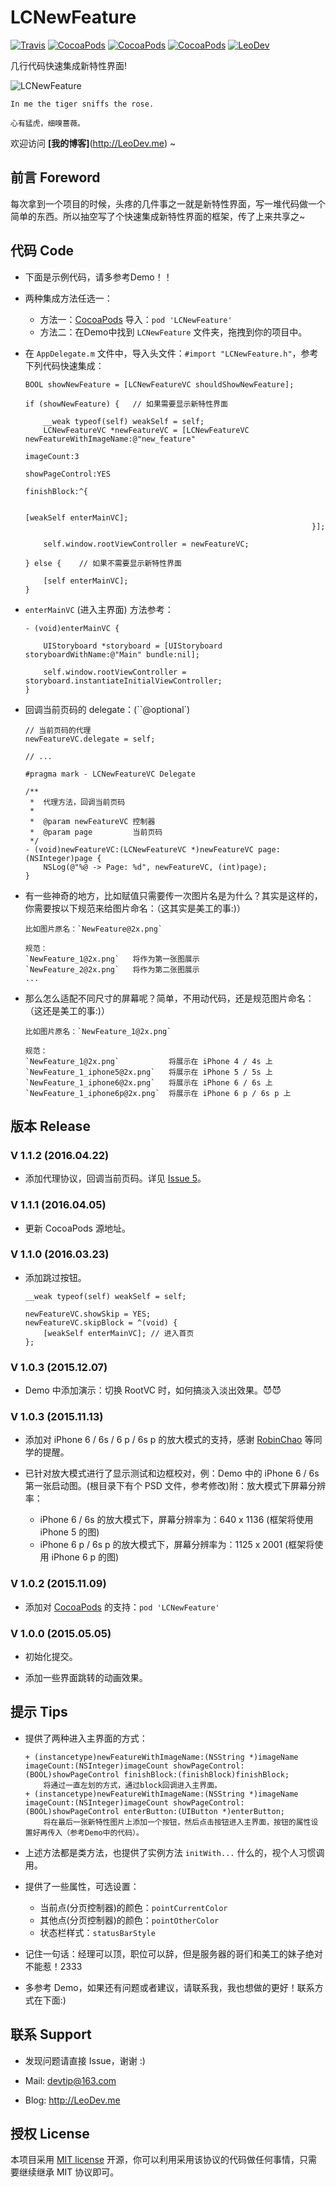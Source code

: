 # LCNewFeature

[![Travis](https://img.shields.io/travis/iTOfu/LCNewFeature.svg?style=flat)](https://travis-ci.org/iTOfu/LCNewFeature)
[![CocoaPods](https://img.shields.io/cocoapods/v/LCNewFeature.svg)](http://cocoadocs.org/docsets/LCNewFeature)
[![CocoaPods](https://img.shields.io/cocoapods/l/LCNewFeature.svg)](https://raw.githubusercontent.com/iTOfu/LCNewFeature/master/LICENSE)
[![CocoaPods](https://img.shields.io/cocoapods/p/LCNewFeature.svg)](http://cocoadocs.org/docsets/LCNewFeature)
[![LeoDev](https://img.shields.io/badge/blog-LeoDev.me-brightgreen.svg)](http://leodev.me)

几行代码快速集成新特性界面!

![LCNewFeature](https://raw.githubusercontent.com/iTofu/LCNewFeature/master/ScreenShot.png)

````
In me the tiger sniffs the rose.

心有猛虎，细嗅蔷薇。
````

欢迎访问 **[我的博客]**(http://LeoDev.me) ~



## 前言 Foreword

每次拿到一个项目的时候，头疼的几件事之一就是新特性界面，写一堆代码做一个简单的东西。所以抽空写了个快速集成新特性界面的框架，传了上来共享之~



## 代码 Code

* 下面是示例代码，请多参考Demo！！

* 两种集成方法任选一：

  - 方法一：[CocoaPods](https://cocoapods.org/) 导入：`pod 'LCNewFeature'`
  - 方法二：在Demo中找到 `LCNewFeature` 文件夹，拖拽到你的项目中。

* 在 `AppDelegate.m` 文件中，导入头文件：`#import "LCNewFeature.h"`，参考下列代码快速集成：

  ````objc
  BOOL showNewFeature = [LCNewFeatureVC shouldShowNewFeature];

  if (showNewFeature) {   // 如果需要显示新特性界面

      __weak typeof(self) weakSelf = self;
      LCNewFeatureVC *newFeatureVC = [LCNewFeatureVC newFeatureWithImageName:@"new_feature"
                                                                  imageCount:3
                                                              showPageControl:YES
                                                                  finishBlock:^{

                                                                      [weakSelf enterMainVC];
                                                                  }];

      self.window.rootViewController = newFeatureVC;

  } else {    // 如果不需要显示新特性界面

      [self enterMainVC];
  }
  ````

* `enterMainVC` (进入主界面) 方法参考：

  ````objc
  - (void)enterMainVC {

      UIStoryboard *storyboard = [UIStoryboard storyboardWithName:@"Main" bundle:nil];

      self.window.rootViewController = storyboard.instantiateInitialViewController;
  }
  ````

* 回调当前页码的 delegate：(``@optional`)

  ````objc  
  // 当前页码的代理
  newFeatureVC.delegate = self;

  // ...

  #pragma mark - LCNewFeatureVC Delegate

  /**
   *  代理方法，回调当前页码
   *
   *  @param newFeatureVC 控制器
   *  @param page         当前页码
   */
  - (void)newFeatureVC:(LCNewFeatureVC *)newFeatureVC page:(NSInteger)page {
      NSLog(@"%@ -> Page: %d", newFeatureVC, (int)page);
  }
  ````

* 有一些神奇的地方，比如赋值只需要传一次图片名是为什么？其实是这样的，你需要按以下规范来给图片命名：（这其实是美工的事:)）

  ````
  比如图片原名：`NewFeature@2x.png`

  规范：
  `NewFeature_1@2x.png`   将作为第一张图展示
  `NewFeature_2@2x.png`   将作为第二张图展示
  ...
  ````

* 那么怎么适配不同尺寸的屏幕呢？简单，不用动代码，还是规范图片命名：（这还是美工的事:)）

  ````
  比如图片原名：`NewFeature_1@2x.png`

  规范：
  `NewFeature_1@2x.png`           将展示在 iPhone 4 / 4s 上
  `NewFeature_1_iphone5@2x.png`   将展示在 iPhone 5 / 5s 上
  `NewFeature_1_iphone6@2x.png`   将展示在 iPhone 6 / 6s 上
  `NewFeature_1_iphone6p@2x.png`  将展示在 iPhone 6 p / 6s p 上
  ````



## 版本 Release

### V 1.1.2 (2016.04.22)

* 添加代理协议，回调当前页码。详见 [Issue 5](https://github.com/iTofu/LCNewFeature/issues/5)。


### V 1.1.1 (2016.04.05)

* 更新 CocoaPods 源地址。


### V 1.1.0 (2016.03.23)

* 添加跳过按钮。

  ````objc
  __weak typeof(self) weakSelf = self;

  newFeatureVC.showSkip = YES;
  newFeatureVC.skipBlock = ^(void) {
      [weakSelf enterMainVC]; // 进入首页
  };
  ````


### V 1.0.3 (2015.12.07)

* Demo 中添加演示：切换 RootVC 时，如何搞淡入淡出效果。😈😈



### V 1.0.3 (2015.11.13)

* 添加对 iPhone 6 / 6s / 6 p / 6s p 的放大模式的支持，感谢 [RobinChao](https://github.com/RobinChao) 等同学的提醒。

* 已针对放大模式进行了显示测试和边框校对，例：Demo 中的 iPhone 6 / 6s 第一张启动图。(根目录下有个 PSD 文件，参考修改)附：放大模式下屏幕分辨率：
  - iPhone 6 / 6s 的放大模式下，屏幕分辨率为：640 x 1136 (框架将使用 iPhone 5 的图)
  - iPhone 6 p / 6s p 的放大模式下，屏幕分辨率为：1125 x 2001 (框架将使用 iPhone 6 p 的图)


### V 1.0.2 (2015.11.09)

* 添加对 [CocoaPods](https://cocoapods.org/) 的支持：`pod 'LCNewFeature'`


### V 1.0.0 (2015.05.05)

* 初始化提交。

* 添加一些界面跳转的动画效果。



## 提示 Tips

* 提供了两种进入主界面的方式：

    ```objc
    + (instancetype)newFeatureWithImageName:(NSString *)imageName imageCount:(NSInteger)imageCount showPageControl:(BOOL)showPageControl finishBlock:(finishBlock)finishBlock;
        将通过一直左划的方式，通过block回调进入主界面。
    + (instancetype)newFeatureWithImageName:(NSString *)imageName imageCount:(NSInteger)imageCount showPageControl:(BOOL)showPageControl enterButton:(UIButton *)enterButton;
        将在最后一张新特性图片上添加一个按钮，然后点击按钮进入主界面，按钮的属性设置好再传入（参考Demo中的代码）。
    ```

* 上述方法都是类方法，也提供了实例方法 `initWith...` 什么的，视个人习惯调用。

* 提供了一些属性，可选设置：

    - 当前点(分页控制器)的颜色：`pointCurrentColor`
    - 其他点(分页控制器)的颜色：`pointOtherColor`
    - 状态栏样式：`statusBarStyle`

* 记住一句话：经理可以顶，职位可以辞，但是服务器的哥们和美工的妹子绝对不能惹！2333

* 多参考 Demo，如果还有问题或者建议，请联系我，我也想做的更好！联系方式在下面:)



## 联系 Support

* 发现问题请直接 Issue，谢谢 :)

* Mail: devtip@163.com

* Blog: http://LeoDev.me


## 授权 License

本项目采用 [MIT license](http://opensource.org/licenses/MIT) 开源，你可以利用采用该协议的代码做任何事情，只需要继续继承 MIT 协议即可。
